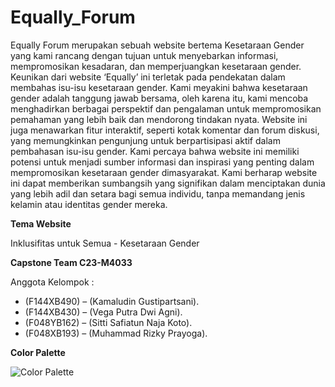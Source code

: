 # Equally_Forum
Equally Forum merupakan sebuah website bertema Kesetaraan Gender yang kami rancang dengan tujuan untuk menyebarkan informasi, mempromosikan kesadaran, dan memperjuangkan kesetaraan gender. Keunikan dari website ‘Equally’ ini terletak pada pendekatan dalam membahas isu-isu kesetaraan gender. Kami meyakini bahwa kesetaraan gender adalah
tanggung jawab bersama, oleh karena itu, kami mencoba menghadirkan berbagai perspektif dan pengalaman untuk mempromosikan pemahaman yang lebih baik dan mendorong tindakan nyata. Website ini juga menawarkan fitur interaktif, seperti kotak komentar dan forum diskusi, yang memungkinkan pengunjung untuk berpartisipasi aktif dalam pembahasan isu-isu gender. Kami percaya bahwa website ini memiliki potensi untuk menjadi sumber informasi dan inspirasi yang penting dalam mempromosikan kesetaraan gender dimasyarakat. Kami berharap website ini dapat memberikan sumbangsih yang signifikan dalam menciptakan dunia yang lebih adil dan setara bagi semua individu, tanpa memandang jenis kelamin atau identitas gender mereka.

**Tema Website**

Inklusifitas untuk Semua - Kesetaraan Gender

**Capstone Team C23-M4033**

Anggota Kelompok : 
  * (F144XB490) – (Kamaludin Gustipartsani).
  * (F144XB430) – (Vega Putra Dwi Agni).
  * (F048YB162) – (Sitti Safiatun Naja Koto).
  * (F048XB193) – (Muhammad Rizky Prayoga).

**Color Palette**

![Color Palette](https://www.color-hex.com/palettes/17247.png)



